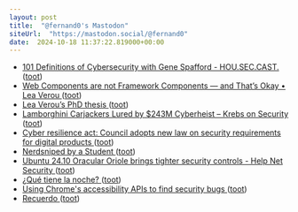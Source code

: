 ```yaml
---
layout: post
title:  "@fernand0's Mastodon"
siteUrl:  "https://mastodon.social/@fernand0"
date:  2024-10-18 11:37:22.819000+00:00
---
```

*  [101 Definitions of Cybersecurity with Gene Spafford - HOU.SEC.CAST. ](https://www.buzzsprout.com/2215185/episodes/1573363) ([toot](https://mastodon.social/@fernand0/113328222555732292))
*  [Web Components are not Framework Components — and That’s Okay • Lea Verou ](https://lea.verou.me/blog/2024/wcs-vs-frameworks) ([toot](https://mastodon.social/@fernand0/113328034749989981))
*  [Lea Verou’s PhD thesis ](https://phd.verou.me) ([toot](https://mastodon.social/@fernand0/113327708370463115))
*  [Lamborghini Carjackers Lured by $243M Cyberheist – Krebs on Security ](https://krebsonsecurity.com/2024/10/lamborghini-carjackers-lured-by-243m-cyberheist) ([toot](https://mastodon.social/@fernand0/113327411115024292))
*  [Cyber resilience act: Council adopts new law on security requirements for digital products   ](https://www.consilium.europa.eu/en/press/press-releases/2024/10/10/cyber-resilience-act-council-adopts-new-law-on-security-requirements-for-digital-products/) ([toot](https://mastodon.social/@fernand0/113326483228914497))
*  [Nerdsniped by a Student ](https://samjshah.com/2024/10/10/nerdsniped-by-a-student) ([toot](https://mastodon.social/@fernand0/113325808852516255))
*  [Ubuntu 24.10 Oracular Oriole brings tighter security controls - Help Net Security ](https://www.helpnetsecurity.com/2024/10/11/ubuntu-24-10-oracular-oriole) ([toot](https://mastodon.social/@fernand0/113324029149639545))
*  [¿Qué tiene la noche? ](https://avecesunafoto.wordpress.com/2024/10/17/que-tiene-la-noche) ([toot](https://mastodon.social/@fernand0/113323933447099439))
*  [Using Chrome's accessibility APIs to find security bugs ](https://security.googleblog.com/2024/10/using-chromes-accessibility-apis-to.htm) ([toot](https://mastodon.social/@fernand0/113323688500917211))
*  [Recuerdo ](https://www.flickr.com/photos/fernand0/54052307305) ([toot](https://mastodon.social/@fernand0/113323565226736178))
